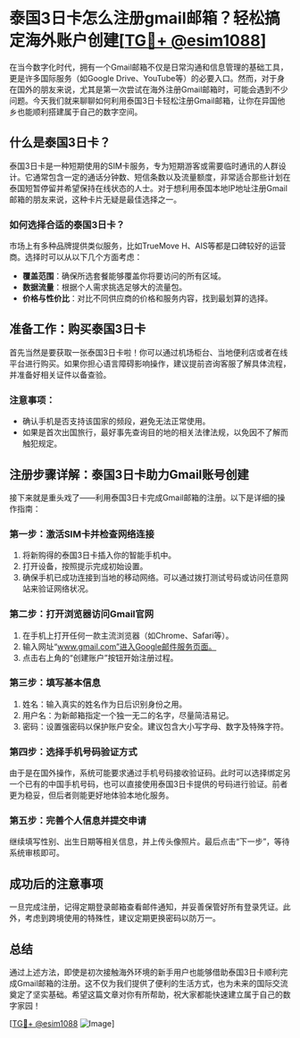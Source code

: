 # 泰国3日卡怎么注册gmail邮箱？轻松搞定海外账户创建[[TG💪+ @esim1088](https://t.me/s/esim1088)]

在当今数字化时代，拥有一个Gmail邮箱不仅是日常沟通和信息管理的基础工具，更是许多国际服务（如Google Drive、YouTube等）的必要入口。然而，对于身在国外的朋友来说，尤其是第一次尝试在海外注册Gmail邮箱时，可能会遇到不少问题。今天我们就来聊聊如何利用泰国3日卡轻松注册Gmail邮箱，让你在异国他乡也能顺利搭建属于自己的数字空间。

## 什么是泰国3日卡？

泰国3日卡是一种短期使用的SIM卡服务，专为短期游客或需要临时通讯的人群设计。它通常包含一定的通话分钟数、短信条数以及流量额度，非常适合那些计划在泰国短暂停留并希望保持在线状态的人士。对于想利用泰国本地IP地址注册Gmail邮箱的朋友来说，这种卡片无疑是最佳选择之一。

### 如何选择合适的泰国3日卡？

市场上有多种品牌提供类似服务，比如TrueMove H、AIS等都是口碑较好的运营商。选择时可以从以下几个方面考虑：
- **覆盖范围**：确保所选套餐能够覆盖你将要访问的所有区域。
- **数据流量**：根据个人需求挑选足够大的流量包。
- **价格与性价比**：对比不同供应商的价格和服务内容，找到最划算的选择。

## 准备工作：购买泰国3日卡

首先当然是要获取一张泰国3日卡啦！你可以通过机场柜台、当地便利店或者在线平台进行购买。如果你担心语言障碍影响操作，建议提前咨询客服了解具体流程，并准备好相关证件以备查验。

### 注意事项：
- 确认手机是否支持该国家的频段，避免无法正常使用。
- 如果是首次出国旅行，最好事先查询目的地的相关法律法规，以免因不了解而触犯规定。

## 注册步骤详解：泰国3日卡助力Gmail账号创建

接下来就是重头戏了——利用泰国3日卡完成Gmail邮箱的注册。以下是详细的操作指南：

### 第一步：激活SIM卡并检查网络连接
1. 将新购得的泰国3日卡插入你的智能手机中。
2. 打开设备，按照提示完成初始设置。
3. 确保手机已成功连接到当地的移动网络。可以通过拨打测试号码或访问任意网站来验证网络状况。

### 第二步：打开浏览器访问Gmail官网
1. 在手机上打开任何一款主流浏览器（如Chrome、Safari等）。
2. 输入网址“www.gmail.com”进入Google邮件服务页面。
3. 点击右上角的“创建账户”按钮开始注册过程。

### 第三步：填写基本信息
1. 姓名：输入真实的姓名作为日后识别身份之用。
2. 用户名：为新邮箱指定一个独一无二的名字，尽量简洁易记。
3. 密码：设置强密码以保护账户安全。建议包含大小写字母、数字及特殊字符。

### 第四步：选择手机号码验证方式
由于是在国外操作，系统可能要求通过手机号码接收验证码。此时可以选择绑定另一个已有的中国手机号码，也可以直接使用泰国3日卡提供的号码进行验证。前者更为稳妥，但后者则能更好地体验本地化服务。

### 第五步：完善个人信息并提交申请
继续填写性别、出生日期等相关信息，并上传头像照片。最后点击“下一步”，等待系统审核即可。

## 成功后的注意事项

一旦完成注册，记得定期登录邮箱查看邮件通知，并妥善保管好所有登录凭证。此外，考虑到跨境使用的特殊性，建议定期更换密码以防万一。

## 总结

通过上述方法，即使是初次接触海外环境的新手用户也能够借助泰国3日卡顺利完成Gmail邮箱的注册。这不仅为我们提供了便利的生活方式，也为未来的国际交流奠定了坚实基础。希望这篇文章对你有所帮助，祝大家都能快速建立属于自己的数字家园！

[[TG💪+ @esim1088](https://t.me/s/esim1088) ![Image](https://i.postimg.cc/4NQfJmqS/Snipaste-2025-05-13-00-14-12.png)]
